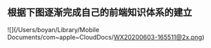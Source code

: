 ## 根据下图逐渐完成自己的前端知识体系的建立



![](/Users/boyan/Library/Mobile Documents/com~apple~CloudDocs/WX20200603-165511@2x.png)